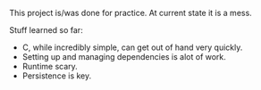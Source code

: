 This project is/was done for practice. At current state it is a mess. 

Stuff learned so far:
- C, while incredibly simple, can get out of hand very quickly.
- Setting up and managing dependencies is alot of work.
- Runtime scary.
- Persistence is key.
